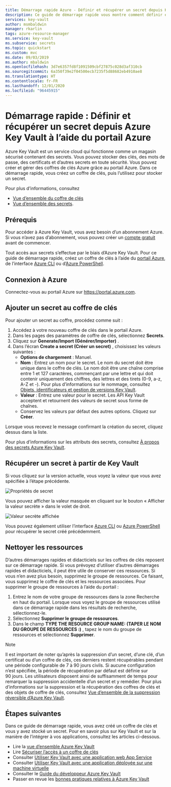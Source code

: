 ```yaml
---
title: Démarrage rapide Azure - Définir et récupérer un secret depuis Key Vault à l’aide du portail Azure | Microsoft Docs
description: Ce guide de démarrage rapide vous montre comment définir et récupérer un secret depuis Azure Key Vault à l’aide du portail Azure.
services: key-vault
author: msmbaldwin
manager: rkarlin
tags: azure-resource-manager
ms.service: key-vault
ms.subservice: secrets
ms.topic: quickstart
ms.custom: mvc
ms.date: 09/03/2019
ms.author: mbaldwin
ms.openlocfilehash: 3d7e6357fd8f1091509cbf27875c028d3af310cb
ms.sourcegitcommit: 6a350f39e2f04500ecb7235f5d88682eb4910ae8
ms.translationtype: HT
ms.contentlocale: fr-FR
ms.lasthandoff: 12/01/2020
ms.locfileid: "96445915"
---
```

# <a name="quickstart-set-and-retrieve-a-secret-from-azure-key-vault-using-the-azure-portal"></a>Démarrage rapide : Définir et récupérer un secret depuis Azure Key Vault à l’aide du portail Azure

Azure Key Vault est un service cloud qui fonctionne comme un magasin sécurisé contenant des secrets. Vous pouvez stocker des clés, des mots de passe, des certificats et d’autres secrets en toute sécurité. Vous pouvez créer et gérer des coffres de clés Azure grâce au portail Azure. Dans ce démarrage rapide, vous créez un coffre de clés, puis l’utilisez pour stocker un secret. 

Pour plus d’informations, consultez 
- [Vue d’ensemble du coffre de clés](../general/overview.md)
- [Vue d’ensemble des secrets](about-secrets.md).

## <a name="prerequisites"></a>Prérequis

Pour accéder à Azure Key Vault, vous avez besoin d’un abonnement Azure. Si vous n’avez pas d’abonnement, vous pouvez créer un [compte gratuit](https://azure.microsoft.com/free/?WT.mc_id=A261C142F) avant de commencer.

Tout accès aux secrets s’effectue par le biais d’Azure Key Vault. Pour ce guide de démarrage rapide, créez un coffre de clés à l’aide du [portail Azure](../general/quick-create-portal.md), de l’interface [Azure CLI](../general/quick-create-cli.md) ou d’[Azure PowerShell](../general/quick-create-powershell.md).

## <a name="sign-in-to-azure"></a>Connexion à Azure

Connectez-vous au portail Azure sur https://portal.azure.com.

## <a name="add-a-secret-to-key-vault"></a>Ajouter un secret au coffre de clés

Pour ajouter un secret au coffre, procédez comme suit :

1. Accédez à votre nouveau coffre de clés dans le portail Azure.
1. Dans les pages des paramètres de coffre de clés, sélectionnez **Secrets**.
1. Cliquez sur **Generate/Import (Générer/Importer)** .
1. Dans l’écran **Create a secret (Créer un secret)** , choisissez les valeurs suivantes :
    - **Options de chargement** : Manuel.
    - **Nom** : Entrez un nom pour le secret. Le nom du secret doit être unique dans le coffre de clés. Le nom doit être une chaîne comprise entre 1 et 127 caractères, commençant par une lettre et qui doit contenir uniquement des chiffres, des lettres et des tirets (0-9, a-z, A-Z et -). Pour plus d’informations sur le nommage, consultez [Objets, identificateurs et gestion de versions Key Vault](../general/about-keys-secrets-certificates.md#objects-identifiers-and-versioning).
    - **Valeur** : Entrez une valeur pour le secret. Les API Key Vault acceptent et retournent des valeurs de secret sous forme de chaînes. 
    - Conservez les valeurs par défaut des autres options. Cliquez sur **Créer**.

Lorsque vous recevez le message confirmant la création du secret, cliquez dessus dans la liste. 

Pour plus d’informations sur les attributs des secrets, consultez [À propos des secrets Azure Key Vault](./about-secrets.md).

## <a name="retrieve-a-secret-from-key-vault"></a>Récupérer un secret à partir de Key Vault

Si vous cliquez sur la version actuelle, vous voyez la valeur que vous avez spécifiée à l’étape précédente.

![Propriétés de secret](../media/quick-create-portal/current-version-hidden.png)

Vous pouvez afficher la valeur masquée en cliquant sur le bouton « Afficher la valeur secrète » dans le volet de droit. 

![Valeur secrète affichée](../media/quick-create-portal/current-version-shown.png)

Vous pouvez également utiliser l’interface [Azure CLI]() ou [Azure PowerShell]() pour récupérer le secret créé précédemment.

## <a name="clean-up-resources"></a>Nettoyer les ressources

D’autres démarrages rapides et didacticiels sur les coffres de clés reposent sur ce démarrage rapide. Si vous prévoyez d’utiliser d’autres démarrages rapides et didacticiels, il peut être utile de conserver ces ressources.
Si vous n’en avez plus besoin, supprimez le groupe de ressources. Ce faisant, vous supprimez le coffre de clés et les ressources associées. Pour supprimer le groupe de ressources à l’aide du portail :

1. Entrez le nom de votre groupe de ressources dans la zone Recherche en haut du portail. Lorsque vous voyez le groupe de ressources utilisé dans ce démarrage rapide dans les résultats de recherche, sélectionnez-le.
2. Sélectionnez **Supprimer le groupe de ressources**.
3. Dans le champ **TYPE THE RESOURCE GROUP NAME: (TAPER LE NOM DU GROUPE DE RESSOURCES :)** , tapez le nom du groupe de ressources et sélectionnez **Supprimer**.

> [!NOTE]
> Il est important de noter qu’après la suppression d’un secret, d’une clé, d’un certificat ou d’un coffre de clés, ces derniers restent récupérables pendant une période configurable de 7 à 90 jours civils. Si aucune configuration n’est spécifiée, la période de récupération par défaut est définie sur 90 jours. Les utilisateurs disposent ainsi de suffisamment de temps pour remarquer la suppression accidentelle d’un secret et y remédier. Pour plus d’informations sur la suppression et la récupération des coffres de clés et des objets de coffre de clés, consultez [Vue d’ensemble de la suppression réversible d’Azure Key Vault](../general/soft-delete-overview.md).

## <a name="next-steps"></a>Étapes suivantes

Dans ce guide de démarrage rapide, vous avez créé un coffre de clés et vous y avez stocké un secret. Pour en savoir plus sur Key Vault et sur la manière de l’intégrer à vos applications, consultez les articles ci-dessous.

- Lire la [vue d’ensemble Azure Key Vault](../general/overview.md)
- Lire [Sécuriser l’accès à un coffre de clés](../general/secure-your-key-vault.md)
- Consulter [Utiliser Key Vault avec une application web App Service](../general/tutorial-net-create-vault-azure-web-app.md)
- Consulter [Utiliser Key Vault avec une application déployée sur une machine virtuelle](../general/tutorial-net-virtual-machine.md)
- Consulter le [Guide du développeur Azure Key Vault](../general/developers-guide.md)
- Passer en revue les [bonnes pratiques relatives à Azure Key Vault](../general/best-practices.md)